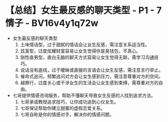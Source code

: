 # 【总结】女生最反感的聊天类型 - P1 - 7情子 - BV16v4y1q72w

-   女生最反感的聊天类型
    1.  土味情话型，过于甜腻的情话会让女生反感，需注意关系适当性。
    2.  炫富型，过度炫耀财富容易让女生觉得你是臭钱包，不真心。
    3.  刚性直男型，直白无脑的聊天方式容易让女生觉得无聊，需学习沟通技巧。
    4.  说话没有底线，过于暧昧或直接的言语会让女生反感，需注意言行举止。
    5.  催命式追问，频繁追问对方会让女生感到压力，需注意尊重对方的空间。
    6.  越罪行，过度关心或干涉女生的生活会让女生感到束缚，需尊重对方的自由。
-   七哥提供情感咨询服务，帮助不懂聊天导致女生反感的人找到追求方法。
    1.  七哥承诺教授追求技巧，让你成功追到心仪女生。
    2.  七哥保证帮助你建立甜蜜的虚假恋爱关系。
    3.  七哥自称是你的情感对手，解决你的情感问题。